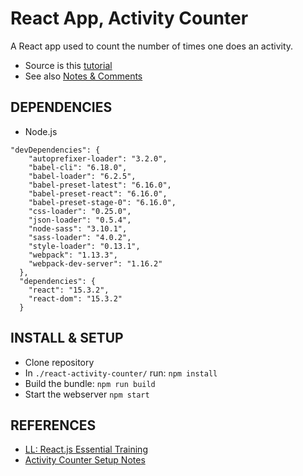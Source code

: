 # React App, Activity Counter

A React app used to count the number of times one does an activity.
-  Source is this [tutorial](https://www.linkedin.com/learning/react-js-essential-training/planning-an-activitycounter)
- See also [Notes & Comments](docs/Setup-react-activity-counter-notes.md)

## DEPENDENCIES
- Node.js
```
"devDependencies": {
    "autoprefixer-loader": "3.2.0",
    "babel-cli": "6.18.0",
    "babel-loader": "6.2.5",
    "babel-preset-latest": "6.16.0",
    "babel-preset-react": "6.16.0",
    "babel-preset-stage-0": "6.16.0",
    "css-loader": "0.25.0",
    "json-loader": "0.5.4",
    "node-sass": "3.10.1",
    "sass-loader": "4.0.2",
    "style-loader": "0.13.1",
    "webpack": "1.13.3",
    "webpack-dev-server": "1.16.2"
  },
  "dependencies": {
    "react": "15.3.2",
    "react-dom": "15.3.2"
  }
  ```

## INSTALL & SETUP
- Clone repository
- In ```./react-activity-counter/``` run:  ```npm install```
- Build the bundle:  ```npm run build```
- Start the webserver ```npm start```




## REFERENCES
- [LL: React.js Essential Training](https://www.linkedin.com/learning/react-js-essential-training/planning-an-activitycounter)
- [Activity Counter Setup Notes](docs/setup-activity-counter-notes.md)





